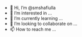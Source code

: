 - 👋 Hi, I’m @smshafiulla
- 👀 I’m interested in ...
- 🌱 I’m currently learning ...
- 💞️ I’m looking to collaborate on ...
- 📫 How to reach me ...

<!---
smshafiulla/smshafiulla is a ✨ special ✨ repository because its `README.md` (this file) appears on your GitHub profile.
You can click the Preview link to take a look at your changes.
--->
